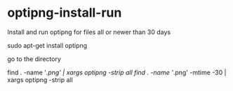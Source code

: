 # optipng-install-run
Install and run optipng for files all or newer than 30 days

sudo apt-get install optipng

go to the directory

find . -name '*.png' | xargs optipng -strip all
find . -name '*.png' -mtime -30 | xargs optipng -strip all

